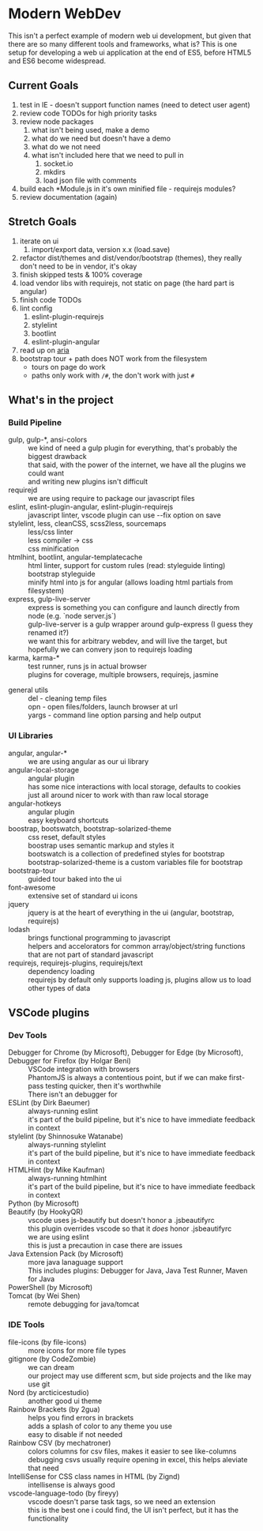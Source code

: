 Modern WebDev
=============

This isn't a perfect example of modern web ui development, but given that there are so many different tools and frameworks, what is? This is one setup for developing a web ui application at the end of ES5, before HTML5 and ES6 become widespread.

Current Goals
-------------

1. test in IE - doesn't support function names (need to detect user agent)
1. review code TODOs for high priority tasks
1. review node packages
    1. what isn't being used, make a demo
    1. what do we need but doesn't have a demo
    1. what do we not need
    1. what isn't included here that we need to pull in
        1. socket.io
        1. mkdirs
        1. load json file with comments
1. build each *Module.js in it's own minified file - requirejs modules?
1. review documentation (again)

Stretch Goals
-------------

1. iterate on ui
    1. import/export data, version x.x (load.save)
1. refactor dist/themes and dist/vendor/bootstrap (themes), they really don't need to be in vendor, it's okay
1. finish skipped tests & 100% coverage
1. load vendor libs with requirejs, not static on page (the hard part is angular)
1. finish code TODOs
1. lint config
    1. eslint-plugin-requirejs
    1. stylelint
    1. bootlint
    1. eslint-plugin-angular
1. read up on [aria](https://developer.mozilla.org/en-US/docs/Web/Accessibility/ARIA)
1. bootstrap tour + path does NOT work from the filesystem
    * tours on page do work
    * paths only work with `/#`, the don't work with just `#`

What's in the project
---------------------

### Build Pipeline

<dl>
<dt>gulp, gulp-*, ansi-colors</dt>
<dd>we kind of need a gulp plugin for everything, that's probably the biggest drawback</dd>
<dd>that said, with the power of the internet, we have all the plugins we could want</dd>
<dd>and writing new plugins isn't difficult</dd>

<dt>requirejd</dt>
<dd>we are using require to package our javascript files</dd>

<dt>eslint, eslint-plugin-angular, eslint-plugin-requirejs</dt>
<dd>javascript linter, vscode plugin can use --fix option on save</dd>

<dt>stylelint, less, cleanCSS, scss2less, sourcemaps</dt>
<dd>less/css linter</dd>
<dd>less compiler -> css</dd>
<dd>css minification</dd>

<dt>htmlhint, bootlint, angular-templatecache</dt>
<dd>html linter, support for custom rules (read: styleguide linting)</dd>
<dd>bootstrap styleguide</dd>
<dd>minify html into js for angular (allows loading html partials from filesystem)</dd>

<dt>express, gulp-live-server</dt>
<dd>express is something you can configure and launch directly from node (e.g. `node server.js`)</dd>
<dd>gulp-live-server is a gulp wrapper around gulp-express (I guess they renamed it?)</dd>
<dd>we want this for arbitrary webdev, and will live the target, but hopefully we can convery json to requirejs loading</dd>

<dt>karma, karma-*</dt>
<dd>test runner, runs js in actual browser</dd>
<dd>plugins for coverage, multiple browsers, requirejs, jasmine</dd>
</dl>

<dt>general utils</dt>
<dd>del - cleaning temp files</dd>
<dd>opn - open files/folders, launch browser at url</dd>
<dd>yargs - command line option parsing and help output</dd>

### UI Libraries

<dl>
<dt>angular, angular-*</dt>
<dd>we are using angular as our ui library</dd>

<dt>angular-local-storage</dt>
<dd>angular plugin</dd>
<dd>has some nice interactions with local storage, defaults to cookies</dd>
<dd>just all around nicer to work with than raw local storage</dd>

<dt>angular-hotkeys</dt>
<dd>angular plugin</dd>
<dd>easy keyboard shortcuts</dd>

<dt>boostrap, bootswatch, bootstrap-solarized-theme</dt>
<dd>css reset, default styles</dd>
<dd>boostrap uses semantic markup and styles it</dd>
<dd>bootswatch is a collection of predefined styles for bootstrap</dd>
<dd>bootstrap-solarized-theme is a custom variables file for bootstrap</dd>

<dt>bootstrap-tour</dt>
<dd>guided tour baked into the ui</dd>

<dt>font-awesome</dt>
<dd>extensive set of standard ui icons</dd>

<dt>jquery</dt>
<dd>jquery is at the heart of everything in the ui (angular, bootstrap, requirejs)</dd>

<dt>lodash</dt>
<dd>brings functional programming to javascript</dd>
<dd>helpers and accelorators for common array/object/string functions that are not part of standard javascript</dd>

<dt>requirejs, requirejs-plugins, requirejs/text</dt>
<dd>dependency loading</dd>
<dd>requirejs by default only supports loading js, plugins allow us to load other types of data</dd>
</dl>


VSCode plugins
--------------

### Dev Tools

<dl>
<dt>Debugger for Chrome (by Microsoft), Debugger for Edge (by Microsoft), Debugger for Firefox (by Holgar Beni)</dt>
<dd>VSCode integration with browsers</dd>
<dd>PhantomJS is always a contentious point, but if we can make first-pass testing quicker, then it's worthwhile</dd>
<dd>There isn't an debugger for</dd>

<dt>ESLint (by Dirk Baeumer)</dt>
<dd>always-running eslint</dd>
<dd>it's part of the build pipeline, but it's nice to have immediate feedback in context</dd>

<dt>stylelint (by Shinnosuke Watanabe)</dt>
<dd>always-running stylelint</dd>
<dd>it's part of the build pipeline, but it's nice to have immediate feedback in context</dd>

<dt>HTMLHint (by Mike Kaufman)</dt>
<dd>always-running htmlhint</dd>
<dd>it's part of the build pipeline, but it's nice to have immediate feedback in context</dd>

<dt>Python (by Microsoft)</td>

<dt>Beautify (by HookyQR)</dt>
<dd>vscode uses js-beautify but doesn't honor a .jsbeautifyrc</dd>
<dd>this plugin overrides vscode so that it <em>does</em> honor .jsbeautifyrc</dd>
<dd>we are using eslint</dd>
<dd>this is just a precaution in case there are issues</dd>

<dt>Java Extension Pack (by Microsoft)</dt>
<dd>more java lanaguage support</dd>
<dd>This includes plugins: Debugger for Java, Java Test Runner, Maven for Java</dd>

<dt>PowerShell (by Microsoft)</dt>

<dt>Tomcat (by Wei Shen)</dt>
<dd>remote debugging for java/tomcat</dd>
</dl>

### IDE Tools

<dl>
<dt>file-icons (by file-icons)</dt>
<dd>more icons for more file types</dd>

<dt>gitignore (by CodeZombie)</dt>
<dd>we can dream</dd>
<dd>our project may use different scm, but side projects and the like may use git</dd>

<dt>Nord (by arcticicestudio)</dt>
<dd>another good ui theme</dd>

<dt>Rainbow Brackets (by 2gua)</dt>
<dd>helps you find errors in brackets</dd>
<dd>adds a splash of color to any theme you use</dd>
<dd>easy to disable if not needed</dd>

<dt>Rainbow CSV (by mechatroner)</dt>
<dd>colors columns for csv files, makes it easier to see like-columns</dd>
<dd>debugging csvs usually require opening in excel, this helps aleviate that need</dd>

<dt>IntelliSense for CSS class names in HTML (by Zignd)</dt>
<dd>intellisense is always good</dd>

<dt>vscode-language-todo (by fireyy)</dt>
<dd>vscode doesn't parse task tags, so we need an extension</dd>
<dd>this is the best one i could find, the UI isn't perfect, but it has the functionality</dd>
</dl>
